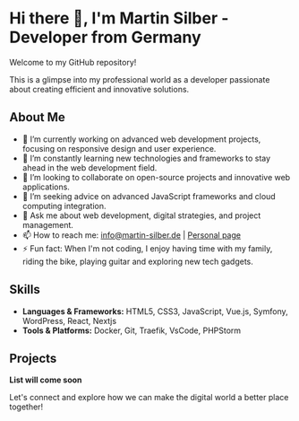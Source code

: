 # Hi there 👋, I'm Martin Silber - Developer from Germany

Welcome to my GitHub repository! 

This is a glimpse into my professional world as a developer passionate about creating efficient and innovative solutions.

## About Me

- 🔭 I’m currently working on advanced web development projects, focusing on responsive design and user experience.
- 🌱 I’m constantly learning new technologies and frameworks to stay ahead in the web development field.
- 👯 I’m looking to collaborate on open-source projects and innovative web applications.
- 🤔 I’m seeking advice on advanced JavaScript frameworks and cloud computing integration.
- 💬 Ask me about web development, digital strategies, and project management.
- 📫 How to reach me: [info@martin-silber.de](mailto:info@martin-silber.de) | [Personal page](http://www.martin-silber.de)
- ⚡ Fun fact: When I'm not coding, I enjoy having time with my family, riding the bike, playing guitar and exploring new tech gadgets.

## Skills

- **Languages & Frameworks:** HTML5, CSS3, JavaScript, Vue.js, Symfony, WordPress, React, Nextjs 
- **Tools & Platforms:** Docker, Git, Traefik, VsCode, PHPStorm

## Projects

**List will come soon**

Let's connect and explore how we can make the digital world a better place together!
